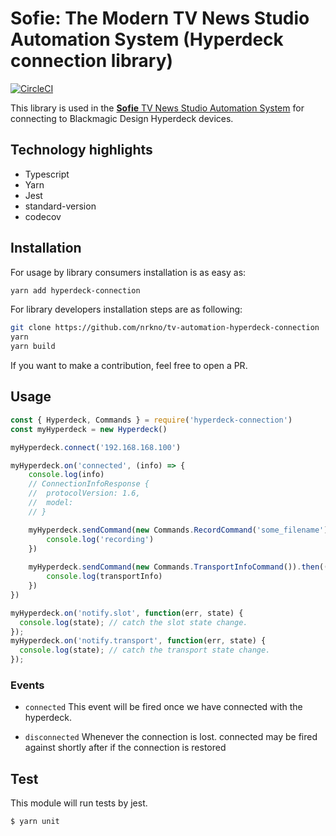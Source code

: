 
# Sofie: The Modern TV News Studio Automation System (Hyperdeck connection library)

[![CircleCI](https://circleci.com/gh/nrkno/tv-automation-hyperdeck-connection.svg?style=svg)](https://circleci.com/gh/nrkno/tv-automation-hyperdeck-connection)

This library is used in the [**Sofie** TV News Studio Automation System](https://github.com/nrkno/Sofie-TV-automation/) for connecting to Blackmagic Design Hyperdeck devices.

## Technology highlights
- Typescript
- Yarn
- Jest
- standard-version
- codecov

## Installation

For usage by library consumers installation is as easy as:
```sh
yarn add hyperdeck-connection
```

For library developers installation steps are as following:
```sh
git clone https://github.com/nrkno/tv-automation-hyperdeck-connection
yarn
yarn build
```

If you want to make a contribution, feel free to open a PR.

## Usage

```javascript
const { Hyperdeck, Commands } = require('hyperdeck-connection')
const myHyperdeck = new Hyperdeck()

myHyperdeck.connect('192.168.168.100')

myHyperdeck.on('connected', (info) => {
	console.log(info)
	// ConnectionInfoResponse {
	//  protocolVersion: 1.6,
	//  model: 
	// }

	myHyperdeck.sendCommand(new Commands.RecordCommand('some_filename')).then(() => {
		console.log('recording')
	})
	
	myHyperdeck.sendCommand(new Commands.TransportInfoCommand()).then((transportInfo) => {
		console.log(transportInfo)
	})
})

myHyperdeck.on('notify.slot', function(err, state) {
  console.log(state); // catch the slot state change.
});
myHyperdeck.on('notify.transport', function(err, state) {
  console.log(state); // catch the transport state change.
});
```

### Events

- `connected`
This event will be fired once we have connected with the hyperdeck.

- `disconnected`
Whenever the connection is lost. connected may be fired against shortly after if the connection is restored


## Test

This module will run tests by jest.
```sh
$ yarn unit
```